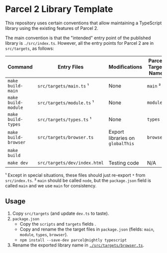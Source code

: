 # Parcel 2 Library Template

This repository uses certain conventions that allow maintaining a TypeScript library using the existing features of Parcel 2.

The main convention is that the "intended" entry point of the published library is `./src/index.ts`. However, all the entry points for Parcel 2 are in `src/targets`, as follows:

| Command              | Entry Files                  | Modifications                    | Parcel Target Name | Build File                 |
| -------------------- | ---------------------------- | -------------------------------- | ------------------ | -------------------------- |
| `make build-main`    | `src/targets/main.ts` ¹      | None                             | `main` ²           | `dist/template.main.js`    |
| `make build-module`  | `src/targets/module.ts` ¹    | None                             | `module`           | `dist/template.module.js`  |
| `make build-types`   | `src/targets/types.ts` ¹     | None                             | `types`            | `dist/template.d.ts`       |
| `make build-browser` | `src/targets/browser.ts`     | Export libraries on `globalThis` | `browser`          | `dist/template.browser.ts` |
| `make build`         |                              |                                  |                    | Builds all targets above   |
| `make dev`           | `src/targets/dev/index.html` | Testing code                     | N/A                | (opens browser))           |

¹ Except in special situations, these files should just re-export `*` from `src/index.ts`.
² `main` should be called `node`, but the `package.json` field is called `main` and we use `main` for consistency.

## Usage

1. Copy `src/targets` (and update `dev.ts` to taste).
2. `package.json`
   - Copy the `scripts` and `targets` fields .
   - Copy and rename the the target files in `package.json` (fields: `main`, `module`, `types`, `browser`).
   - `npm install --save-dev parcel@nightly typescript`
3. Rename the exported library name in [`./src/targets/browser.ts`](./src/targets/browser.ts).
